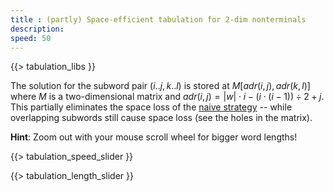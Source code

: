 ```yaml
---
title : (partly) Space-efficient tabulation for 2-dim nonterminals
description:
speed: 50
---
```


{{> tabulation_libs }}

The solution for the subword pair $(i..j,k..l)$ is stored at $M[adr(i,j),adr(k,l)]$ where $M$ is a two-dimensional matrix and $adr(i,j) = |w|\cdot i - (i\cdot(i-1)) \div 2 + j$. This partially eliminates the space loss of the [naive strategy](/tabulation_2dim_naive) -- while overlapping subwords still cause space loss (see the holes in the matrix).

**Hint**: Zoom out with your mouse scroll wheel for bigger word lengths!

{{> tabulation_speed_slider }}

{{> tabulation_length_slider }}

<script>
Tabulation.prototype.adr = function(i,j) {
	//console.log(i + "," + j + " -> " + (this.len*i - Math.floor((i*(i-1)) / 2) + j));
	return this.len*i - Math.floor((i*(i-1)) / 2) + j;
}

Tabulation.prototype.solve = function(x1,x2,x3,x4,c) {
	this.addCubeDelayed(this.adr(x1,x2), this.adr(x3,x4), 0, c);
}

Tabulation.prototype.fill = function() {
	var len = this.len;
	
	var l = (len+1)*(len+2) / 2;
	this.addBoundingBox(l,l,1);
	
	var c = 0;
	for (var l=0; l<=len; l++) {
		for (var x1=0; x1<=len-l; x1++) {
			var x2 = x1 + l;
			for (var l2=0; l2<=l; l2++) {
				for (var x3=0; x3 <= (l==l2 ? x1 : len-l2); x3++) {
					var x4 = x3 + l2;
					if (x3 >= x2 || x4 <= x1) {
						this.solve(x1, x2, x3, x4,c);
						c++;
						if (!(x1 == x3 && x2 == x4)) {
							this.solve(x3, x4, x1, x2, c);
							c++;
						}
					}
				}
			}
		}
	}
	setTimeout(function(){console.log("subproblems: " + c)}, 100);
}

$(function() {
	var tab = new Tabulation($(".content")[0], $( "#slider" ).slider("value"));
	tab.speed = {{page.speed}};
	tab.fill();
	window.tab = tab;
});
</script>